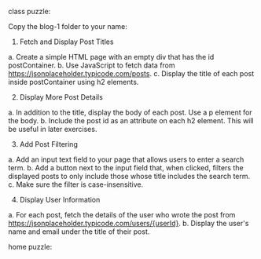 class puzzle:

Copy the blog-1 folder to your name:

1. Fetch and Display Post Titles

a. Create a simple HTML page with an empty div that has the id postContainer.
b. Use JavaScript to fetch data from https://jsonplaceholder.typicode.com/posts.
c. Display the title of each post inside postContainer using h2 elements.


2. Display More Post Details

a. In addition to the title, display the body of each post. Use a p element for the body.
b. Include the post id as an attribute on each h2 element. This will be useful in later exercises.


3. Add Post Filtering

a. Add an input text field to your page that allows users to enter a search term.
b. Add a button next to the input field that, when clicked, filters the displayed posts to only include those whose title includes the search term.
c. Make sure the filter is case-insensitive.


4. Display User Information

a. For each post, fetch the details of the user who wrote the post from https://jsonplaceholder.typicode.com/users/{userId}.
b. Display the user's name and email under the title of their post.


home puzzle:

